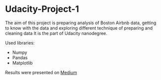 # Udacity-Project-1

The aim of this project is preparing analysis of Boston Airbnb data, getting to know with the data and exploring different technique of preparing and cleaning data
It is the part of Udacity nanodegree. 

Used libraries:
- Numpy
- Pandas 
- Matplotlib


Results were presented on [Medium](https://medium.com/@malowana1994/exploring-amsterdam-airbnb-data-c1c35fc3001)

